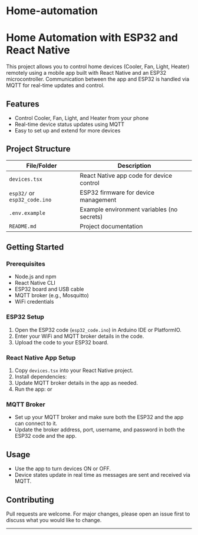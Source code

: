 # Home-automation
# Home Automation with ESP32 and React Native

This project allows you to control home devices (Cooler, Fan, Light, Heater) remotely using a mobile app built with React Native and an ESP32 microcontroller. Communication between the app and ESP32 is handled via MQTT for real-time updates and control.

## Features

- Control Cooler, Fan, Light, and Heater from your phone
- Real-time device status updates using MQTT
- Easy to set up and extend for more devices

## Project Structure

| File/Folder         | Description                                   |
|---------------------|-----------------------------------------------|
| `devices.tsx`       | React Native app code for device control      |
| `esp32/` or `esp32_code.ino` | ESP32 firmware for device management |
| `.env.example`      | Example environment variables (no secrets)    |
| `README.md`         | Project documentation                         |

## Getting Started

### Prerequisites

- Node.js and npm
- React Native CLI
- ESP32 board and USB cable
- MQTT broker (e.g., Mosquitto)
- WiFi credentials

### ESP32 Setup

1. Open the ESP32 code (`esp32_code.ino`) in Arduino IDE or PlatformIO.
2. Enter your WiFi and MQTT broker details in the code.
3. Upload the code to your ESP32 board.

### React Native App Setup

1. Copy `devices.tsx` into your React Native project.
2. Install dependencies:
3. Update MQTT broker details in the app as needed.
4. Run the app:
or

### MQTT Broker

- Set up your MQTT broker and make sure both the ESP32 and the app can connect to it.
- Update the broker address, port, username, and password in both the ESP32 code and the app.

## Usage

- Use the app to turn devices ON or OFF.
- Device states update in real time as messages are sent and received via MQTT.

## Contributing

Pull requests are welcome. For major changes, please open an issue first to discuss what you would like to change.

---
